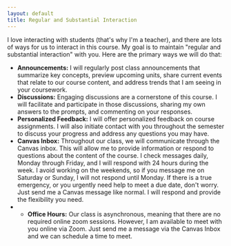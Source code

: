 ```yaml
---
layout: default
title: Regular and Substantial Interaction
---
```

I love interacting with students (that's why I'm a teacher), and there are lots of ways for us to interact in this course. My goal is to maintain "regular and substantial interaction" with you. Here are the primary ways we will do that: 
- **Announcements:** I will regularly post class announcements that summarize key concepts, preview upcoming units, share current events that relate to our course content, and address trends that I am seeing in your coursework. 
- **Discussions:** Engaging discussions are a cornerstone of this course. I will facilitate and participate in those discussions, sharing my own answers to the prompts, and commenting on your responses.
- **Personalized Feedback:** I will offer personalized feedback on course assignments. I will also initiate contact with you throughout the semester to discuss your progress and address any questions you may have.
- **Canvas Inbox:** Throughout our class, we will communicate through the Canvas inbox. This will allow me to provide information or respond to questions about the content of the course. I check messages daily, Monday through Friday, and I will respond with 24 hours during the week. I avoid working on the weekends, so if you message me on Saturday or Sunday, I will not respond until Monday. If there is a true emergency, or you urgently need help to meet a due date, don't worry. Just send me a Canvas message like normal. I will respond and provide the flexibility you need.
- - **Office Hours:** Our class is asynchronous, meaning that there are no required online zoom sessions. However, I am available to meet with you online via Zoom. Just send me a message via the Canvas Inbox and we can schedule a time to meet.
